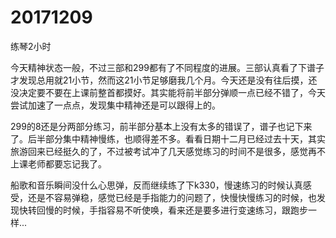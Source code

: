# 20171209

练琴2小时

今天精神状态一般，不过三部和299都有了不同程度的进展。三部认真看了下谱子才发现总用就21小节，然而这21小节足够磨我几个月。今天还是没有往后摸，还没决定要不要在上课前整首都摸好。其实能将前半部分弹顺一点已经不错了，今天尝试加速了一点点，发现集中精神还是可以跟得上的。

299的8还是分两部分练习，前半部分基本上没有太多的错误了，谱子也记下来了。后半部分集中精神慢练，也顺得差不多。看看日期十二月已经过去十天，其实旅游回来已经挺久的了，不过被考试冲了几天感觉练习的时间不是很多，感觉再不上课老师都要忘记我了。

船歌和音乐瞬间没什么心思弹，反而继续练了下k330，慢速练习的时候认真感受，还是不容易弹稳，感觉已经是手指能力的问题了，快慢快慢练习的时候，也发现快转回慢的时候，手指容易不听使唤，看来还是要多进行变速练习，跟跑步一样...
